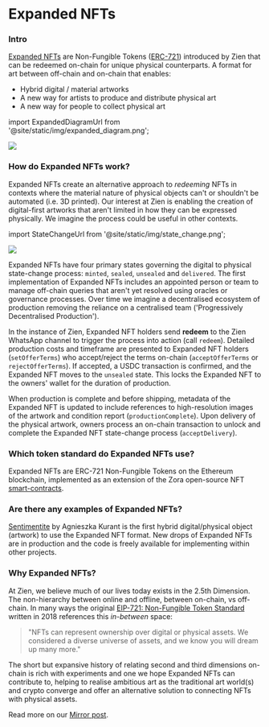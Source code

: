 # Expanded NFTs

### Intro
[Expanded NFTs](https://github.com/joinzien/expanded-nft) are Non-Fungible Tokens ([ERC-721](http://erc721.org/)) introduced by Zien that can be redeemed on-chain for unique physical counterparts. A format for art between off-chain and on-chain that enables:
* Hybrid digital / material artworks
* A new way for artists to produce and distribute physical art
* A new way for people to collect physical art

import ExpandedDiagramUrl from '@site/static/img/expanded_diagram.png';

<img src={ExpandedDiagramUrl} />

### How do Expanded NFTs work?
Expanded NFTs create an alternative approach to *redeeming* NFTs in contexts where the material nature of physical objects can't or shouldn't be automated (i.e. 3D printed). Our interest at Zien is enabling the creation of digital-first artworks that aren't limited in how they can be expressed physically. We imagine the process could be useful in other contexts.

import StateChangeUrl from '@site/static/img/state_change.png';

<img src={StateChangeUrl} />

Expanded NFTs have four primary states governing the digital to physical state-change process: <code>minted</code>, <code>sealed</code>, <code>unsealed</code> and <code>delivered</code>. The first implementation of Expanded NFTs includes an appointed person or team to manage off-chain queries that aren't yet resolved using oracles or governance processes. Over time we imagine a decentralised ecosystem of production removing the reliance on a centralised team ('Progressively Decentralised Production').

In the instance of Zien, Expanded NFT holders send **redeem** to the Zien WhatsApp channel to trigger the process into action (call <code>redeem</code>). Detailed production costs and timeframe are presented to Expanded NFT holders (<code>setOfferTerms</code>) who accept/reject the terms on-chain (<code>acceptOfferTerms</code> or <code>rejectOfferTerms</code>). If accepted, a USDC transaction is confirmed, and the Expanded NFT moves to the <code>unsealed</code> state. This locks the Expanded NFT to the owners' wallet for the duration of production. 

When production is complete and before shipping, metadata of the Expanded NFT is updated to include references to high-resolution images of the artwork and condition report (<code>productionComplete</code>). Upon delivery of the physical artwork, owners process an on-chain transaction to unlock and complete the Expanded NFT state-change process (<code>acceptDelivery</code>).

### Which token standard do Expanded NFTs use?
Expanded NFTs are ERC-721 Non-Fungible Tokens on the Ethereum blockchain, implemented as an extension of the Zora open-source NFT [smart-contracts](https://github.com/ourzora/nft-editions).

### Are there any examples of Expanded NFTs?
[Sentimentite](https://zien.io/drop/agnieszka-kurant-sentimentite) by Agnieszka Kurant is the first hybrid digital/physical object (artwork) to use the Expanded NFT format. New drops of Expanded NFTs are in production and the code is freely available for implementing within other projects.

### Why Expanded NFTs?
At Zien, we believe much of our lives today exists in the 2.5th Dimension. The non-hierarchy between online and offline, between on-chain, vs off-chain. In many ways the original [EIP-721: Non-Fungible Token Standard](https://eips.ethereum.org/EIPS/eip-721) written in 2018 references this *in-between* space:

>"NFTs can represent ownership over digital or physical assets. We considered a diverse universe of assets, and we know you will dream up many more."

The short but expansive history of relating second and third dimensions on-chain is rich with experiments and one we hope Expanded NFTs can contribute to, helping to realise ambitious art as the traditional art world(s) and crypto converge and offer an alternative solution to connecting NFTs with physical assets.

Read more on our [Mirror post](https://mirror.xyz/0x024287720C7260c5BcD06Aa5C6C89975d27b5eb3/RjqnOq1IUO2RR03iyP7ZRBKvfy4SqZypc2APWjGYMUg).